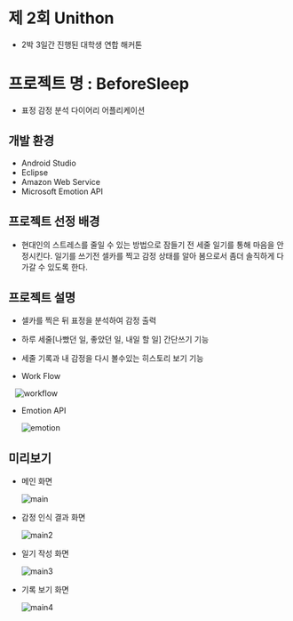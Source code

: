 # 제 2회 Unithon
* 2박 3일간 진행된 대학생 연합 해커톤

# 프로젝트 명 : BeforeSleep
* 표정 감정 분석 다이어리 어플리케이션

## 개발 환경
* Android Studio
* Eclipse
* Amazon Web Service
* Microsoft Emotion API

## 프로젝트 선정 배경
* 현대인의 스트레스를 줄일 수 있는 방법으로 잠들기 전 세줄 일기를 통해 마음을 안정시킨다.
 일기를 쓰기전 셀카를 찍고 감정 상태를 알아 봄으로서 좀더 솔직하게 다가갈 수 있도록 한다.

## 프로젝트 설명
* 셀카를 찍은 뒤 표정을 분석하여 감정 출력
* 하루 세줄[나빴던 일, 좋았던 일, 내일 할 일] 간단쓰기 기능
* 세줄 기록과 내 감정을 다시 볼수있는 히스토리 보기 기능

* Work Flow

    ![workflow](./img/workflow.JPG)

* Emotion API

    ![emotion](./img/emotion.png)


## 미리보기
* 메인 화면

    ![main](./img/main.png)

* 감정 인식 결과 화면

    ![main2](./img/main2.png)

* 일기 작성 화면

    ![main3](./img/main3.png)

* 기록 보기 화면

    ![main4](./img/main4.png)
